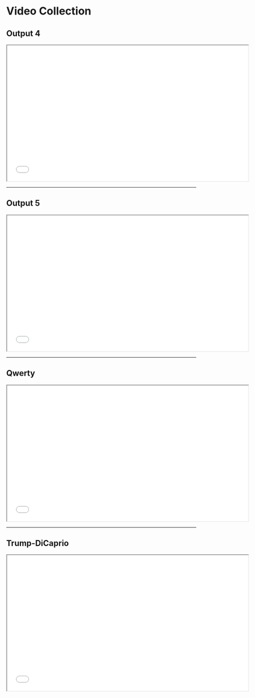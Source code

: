 # Video Collection

## Output 4
<iframe src="output-4.mp4" width="640" height="360" allowfullscreen></iframe>

---

## Output 5
<iframe src="output-5.mp4" width="640" height="360" allowfullscreen></iframe>

---

## Qwerty
<iframe src="qwerty.mp4" width="640" height="360" allowfullscreen></iframe>

---

## Trump-DiCaprio
<iframe src="trump-dicaprio.mp4" width="640" height="360" allowfullscreen></iframe>
